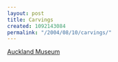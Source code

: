 ```yaml
---
layout: post
title: Carvings
created: 1092143084
permalink: "/2004/08/10/carvings/"
---
```

[Auckland Museum](http://www.aucklandmuseum.com/)

